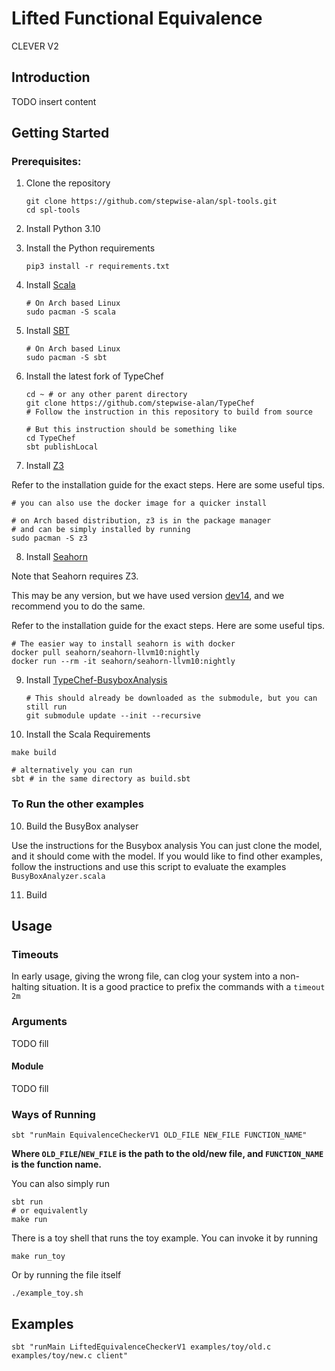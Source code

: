 # Lifted Functional Equivalence
CLEVER V2

## Introduction

TODO insert content

## Getting Started
### Prerequisites:
1. Clone the repository
   ```
   git clone https://github.com/stepwise-alan/spl-tools.git
   cd spl-tools
   ```

2. Install Python 3.10

3. Install the Python requirements
   ```
   pip3 install -r requirements.txt
   ```

4. Install [Scala](https://www.scala-lang.org/download/)
   ```
   # On Arch based Linux
   sudo pacman -S scala
   ```

5. Install [SBT](https://www.scala-sbt.org/download.html)
   ```
   # On Arch based Linux
   sudo pacman -S sbt
   ```

6. Install the latest fork of TypeChef
   ```
   cd ~ # or any other parent directory
   git clone https://github.com/stepwise-alan/TypeChef
   # Follow the instruction in this repository to build from source

   # But this instruction should be something like
   cd TypeChef
   sbt publishLocal
   ```

7. Install [Z3](https://github.com/Z3Prover/z3)

Refer to the installation guide for the exact steps. 
Here are some useful tips.
   ```
   # you can also use the docker image for a quicker install

   # on Arch based distribution, z3 is in the package manager
   # and can be simply installed by running
   sudo pacman -S z3
   ```


8. Install [Seahorn](https://github.com/seahorn/seahorn/)

Note that Seahorn requires Z3.

This may be any version, but we have used version 
[dev14](https://github.com/seahorn/seahorn/tree/dev14), 
and we recommend you to do the same. 

Refer to the installation guide for the exact steps. 
Here are some useful tips.
   ```
   # The easier way to install seahorn is with docker
   docker pull seahorn/seahorn-llvm10:nightly
   docker run --rm -it seahorn/seahorn-llvm10:nightly
   ```

9. Install [TypeChef-BusyboxAnalysis](https://github.com/ckaestne/TypeChef-BusyboxAnalysis) 

   ```
   # This should already be downloaded as the submodule, but you can still run
   git submodule update --init --recursive
   ```


10. Install the Scala Requirements
   ```
   make build

   # alternatively you can run
   sbt # in the same directory as build.sbt
   ```

### To Run the other examples
10. Build the BusyBox analyser

Use the instructions for the Busybox analysis
You can just clone the model, and it should come with the model. 
If you would like to find other examples, follow the instructions and use this script to evaluate the examples ``BusyBoxAnalyzer.scala``

11. Build

## Usage

### Timeouts
In early usage, giving the wrong file, can clog your system into a non-halting situation. 
It is a good practice to prefix the commands with a ``timeout 2m``

### Arguments

TODO fill

#### Module

TODO fill

### Ways of Running

```shell
sbt "runMain EquivalenceCheckerV1 OLD_FILE NEW_FILE FUNCTION_NAME"
```
**Where `OLD_FILE`/`NEW_FILE` is the path to the old/new file, and `FUNCTION_NAME` is the function name.**

You can also simply run
```
sbt run
# or equivalently
make run
```

There is a toy shell that runs the toy example. 
You can invoke it by running
```
make run_toy
```

Or by running the file itself
```
./example_toy.sh
```

## Examples
```shell
sbt "runMain LiftedEquivalenceCheckerV1 examples/toy/old.c examples/toy/new.c client"
```